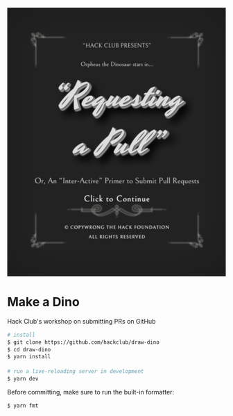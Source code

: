 ![Screenshot of site](screenshot.png)

# Make a Dino

Hack Club's workshop on submitting PRs on GitHub

```sh
# install
$ git clone https://github.com/hackclub/draw-dino
$ cd draw-dino
$ yarn install

# run a live-reloading server in development
$ yarn dev
```

Before committing, make sure to run the built-in formatter:

```sh
$ yarn fmt
```
